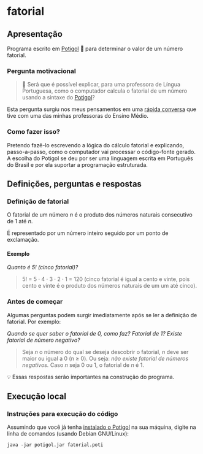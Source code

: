 # fatorial

## Apresentação

Programa escrito em [Potigol](http://potigol.github.io) 🦐 para determinar o valor de um número fatorial.

### Pergunta motivacional
> 🤔 Será que é possível explicar, para uma professora de Língua Portuguesa, como o computador calcula o fatorial de um número usando a sintaxe do [Potigol](http://potigol.github.io)?

Esta pergunta surgiu nos meus pensamentos em uma [rápida conversa](https://twitter.com/cannudo_/status/1664742081430970368) que tive com uma das minhas professoras do Ensino Médio.

### Como fazer isso?
Pretendo fazê-lo escrevendo a lógica do cálculo fatorial e explicando, passo-a-passo, como o computador vai processar o código-fonte gerado. A escolha do Potigol se deu por ser uma linguagem escrita em Português do Brasil e por ela suportar a programação estruturada.

## Definições, perguntas e respostas

### Definição de fatorial
O fatorial de um número <var>n</var> é o produto dos números naturais consecutivo de 1 até <var>n</var>.

É representado por um número inteiro seguido por um ponto de exclamação.

#### Exemplo
_Quanto é 5! (cinco fatorial)?_
> 5! = 5 · 4 · 3 · 2 · 1 = 120 (cinco fatorial é igual a cento e vinte, pois cento e vinte é o produto dos números naturais de um um até cinco).

### Antes de começar
Algumas perguntas podem surgir imediatamente após se ler a definição de fatorial. Por exemplo:

_Quando se quer saber o fatorial de 0, como faz? Fatorial de 1? Existe fatorial de número negativo?_
> Seja <var>n</var> o número do qual se deseja descobrir o fatorial, <var>n</var> deve ser maior ou igual a 0 (n ≥ 0). Ou seja: _não existe fatorial de números negativos._ Caso <var>n</var> seja 0 ou 1, o fatorial de <var>n</var> é 1.

💡 Essas respostas serão importantes na construção do programa.

## Execução local

### Instruções para execução do código
Assumindo que você já tenha [instalado o Potigol](https://potigol.github.io/docs/instalacao/) na sua máquina, digite na linha de comandos (usando Debian GNU/Linux):
```terminal
java -jar potigol.jar fatorial.poti
```